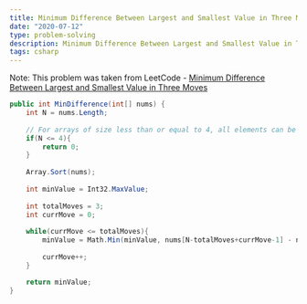 ```yaml
---
title: Minimum Difference Between Largest and Smallest Value in Three Moves
date: "2020-07-12"
type: problem-solving
description: Minimum Difference Between Largest and Smallest Value in Three Moves
tags: csharp
---
```


Note: This problem was taken from LeetCode - [Minimum Difference Between Largest and Smallest Value in Three Moves](https://leetcode.com/problems/minimum-difference-between-largest-and-smallest-value-in-three-moves/)

```csharp
public int MinDifference(int[] nums) {
	int N = nums.Length;
	
	// For arrays of size less than or equal to 4, all elements can be made identical in 3 moves, so the min difference will always be zero.
	if(N <= 4){
		return 0;
	}
	
	Array.Sort(nums);
	
	int minValue = Int32.MaxValue;
	
	int totalMoves = 3;
	int currMove = 0;
	
	while(currMove <= totalMoves){
		minValue = Math.Min(minValue, nums[N-totalMoves+currMove-1] - nums[currMove]);
		
		currMove++;
	}

	return minValue;
}
```
